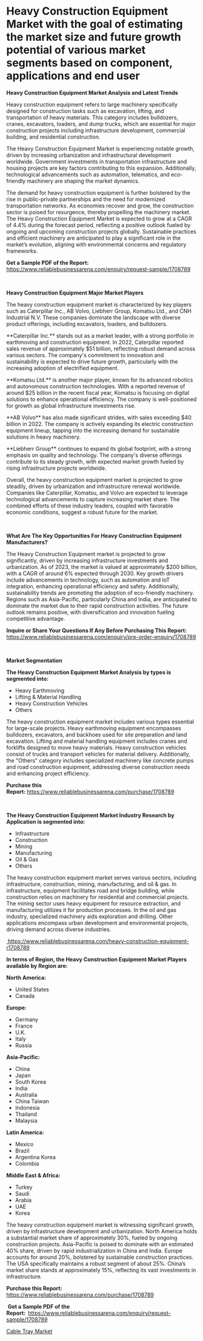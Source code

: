 <p><h1>Heavy Construction Equipment Market with the goal of estimating the market size and future growth potential of various market segments based on component, applications and end user</h1></p><p><strong>Heavy Construction Equipment Market Analysis and Latest Trends</strong></p>
<p><p>Heavy construction equipment refers to large machinery specifically designed for construction tasks such as excavation, lifting, and transportation of heavy materials. This category includes bulldozers, cranes, excavators, loaders, and dump trucks, which are essential for major construction projects including infrastructure development, commercial building, and residential construction.</p><p>The Heavy Construction Equipment Market is experiencing notable growth, driven by increasing urbanization and infrastructural development worldwide. Government investments in transportation infrastructure and housing projects are key factors contributing to this expansion. Additionally, technological advancements such as automation, telematics, and eco-friendly machinery are shaping the market dynamics.</p><p>The demand for heavy construction equipment is further bolstered by the rise in public-private partnerships and the need for modernized transportation networks. As economies recover and grow, the construction sector is poised for resurgence, thereby propelling the machinery market. The Heavy Construction Equipment Market is expected to grow at a CAGR of 4.4% during the forecast period, reflecting a positive outlook fueled by ongoing and upcoming construction projects globally. Sustainable practices and efficient machinery are anticipated to play a significant role in the market’s evolution, aligning with environmental concerns and regulatory frameworks.</p></p>
<p><strong>Get a Sample PDF of the Report:&nbsp;</strong> <a href="https://www.reliablebusinessarena.com/enquiry/request-sample/1708789?utm_campaign=3173&utm_medium=2&utm_source=Github&utm_content=ia&utm_term=10042025&utm_id=heavy-construction-equipment">https://www.reliablebusinessarena.com/enquiry/request-sample/1708789</a></p>
<p>&nbsp;</p>
<p><strong>Heavy Construction Equipment Major Market Players</strong></p>
<p><p>The heavy construction equipment market is characterized by key players such as Caterpillar Inc., AB Volvo, Liebherr Group, Komatsu Ltd., and CNH Industrial N.V. These companies dominate the landscape with diverse product offerings, including excavators, loaders, and bulldozers.</p><p>**Caterpillar Inc.** stands out as a market leader, with a strong portfolio in earthmoving and construction equipment. In 2022, Caterpillar reported sales revenue of approximately $51 billion, reflecting robust demand across various sectors. The company's commitment to innovation and sustainability is expected to drive future growth, particularly with the increasing adoption of electrified equipment.</p><p>**Komatsu Ltd.** is another major player, known for its advanced robotics and autonomous construction technologies. With a reported revenue of around $25 billion in the recent fiscal year, Komatsu is focusing on digital solutions to enhance operational efficiency. The company is well-positioned for growth as global infrastructure investments rise.</p><p>**AB Volvo** has also made significant strides, with sales exceeding $40 billion in 2022. The company is actively expanding its electric construction equipment lineup, tapping into the increasing demand for sustainable solutions in heavy machinery.</p><p>**Liebherr Group** continues to expand its global footprint, with a strong emphasis on quality and technology. The company's diverse offerings contribute to its steady growth, with expected market growth fueled by rising infrastructure projects worldwide.</p><p>Overall, the heavy construction equipment market is projected to grow steadily, driven by urbanization and infrastructure renewal worldwide. Companies like Caterpillar, Komatsu, and Volvo are expected to leverage technological advancements to capture increasing market share. The combined efforts of these industry leaders, coupled with favorable economic conditions, suggest a robust future for the market.</p></p>
<p>&nbsp;</p>
<p><strong>What Are The Key Opportunities For Heavy Construction Equipment Manufacturers?</strong></p>
<p><p>The Heavy Construction Equipment market is projected to grow significantly, driven by increasing infrastructure investments and urbanization. As of 2023, the market is valued at approximately $200 billion, with a CAGR of around 6% expected through 2030. Key growth drivers include advancements in technology, such as automation and IoT integration, enhancing operational efficiency and safety. Additionally, sustainability trends are promoting the adoption of eco-friendly machinery. Regions such as Asia-Pacific, particularly China and India, are anticipated to dominate the market due to their rapid construction activities. The future outlook remains positive, with diversification and innovation fueling competitive advantage.</p></p>
<p><strong>Inquire or Share Your Questions If Any Before Purchasing This Report:</strong> <a href="https://www.reliablebusinessarena.com/enquiry/pre-order-enquiry/1708789?utm_campaign=3173&utm_medium=2&utm_source=Github&utm_content=ia&utm_term=10042025&utm_id=heavy-construction-equipment">https://www.reliablebusinessarena.com/enquiry/pre-order-enquiry/1708789</a></p>
<p>&nbsp;</p>
<p><strong>Market Segmentation</strong></p>
<p><strong>The Heavy Construction Equipment Market Analysis by types is segmented into:</strong></p>
<p><ul><li>Heavy Earthmoving</li><li>Lifting & Material Handling</li><li>Heavy Construction Vehicles</li><li>Others</li></ul></p>
<p><p>The heavy construction equipment market includes various types essential for large-scale projects. Heavy earthmoving equipment encompasses bulldozers, excavators, and backhoes used for site preparation and land excavation. Lifting and material handling equipment includes cranes and forklifts designed to move heavy materials. Heavy construction vehicles consist of trucks and transport vehicles for material delivery. Additionally, the "Others" category includes specialized machinery like concrete pumps and road construction equipment, addressing diverse construction needs and enhancing project efficiency.</p></p>
<p><strong>Purchase this Report:&nbsp;</strong><a href="https://www.reliablebusinessarena.com/purchase/1708789?utm_campaign=3173&utm_medium=2&utm_source=Github&utm_content=ia&utm_term=10042025&utm_id=heavy-construction-equipment">https://www.reliablebusinessarena.com/purchase/1708789</a></p>
<p>&nbsp;</p>
<p><strong>The Heavy Construction Equipment Market Industry Research by Application is segmented into:</strong></p>
<p><ul><li>Infrastructure</li><li>Construction</li><li>Mining</li><li>Manufacturing</li><li>Oil & Gas</li><li>Others</li></ul></p>
<p><p>The heavy construction equipment market serves various sectors, including infrastructure, construction, mining, manufacturing, and oil & gas. In infrastructure, equipment facilitates road and bridge building, while construction relies on machinery for residential and commercial projects. The mining sector uses heavy equipment for resource extraction, and manufacturing utilizes it for production processes. In the oil and gas industry, specialized machinery aids exploration and drilling. Other applications encompass urban development and environmental projects, driving demand across diverse industries.</p></p>
<p><a href="https://www.reliablebusinessarena.com/heavy-construction-equipment-r1708789?utm_campaign=3173&utm_medium=2&utm_source=Github&utm_content=ia&utm_term=10042025&utm_id=heavy-construction-equipment">&nbsp;https://www.reliablebusinessarena.com/heavy-construction-equipment-r1708789</a></p>
<p><strong>In terms of Region, the Heavy Construction Equipment Market Players available by Region are:</strong></p>
<p>
    <p> <strong> North America: </strong>
        <ul>
            <li>United States</li>
            <li>Canada</li>
        </ul>
        </p> 
    <p> <strong> Europe: </strong>
        <ul>
            <li>Germany</li>
            <li>France</li>
            <li>U.K.</li>
            <li>Italy</li>
            <li>Russia</li>
        </ul>
        </p> 
    <p> <strong> Asia-Pacific: </strong>
        <ul>
            <li>China</li>
            <li>Japan</li>
            <li>South Korea</li>
            <li>India</li>
            <li>Australia</li>
            <li>China Taiwan</li>
            <li>Indonesia</li>
            <li>Thailand</li>
            <li>Malaysia</li>
        </ul>
        </p> 
    <p> <strong> Latin America: </strong>
        <ul>
            <li>Mexico</li>
            <li>Brazil</li>
            <li>Argentina Korea</li>
            <li>Colombia</li>
        </ul>
        </p> 
    <p> <strong> Middle East & Africa: </strong>
        <ul>
            <li>Turkey</li>
            <li>Saudi</li>
            <li>Arabia</li>
            <li>UAE</li>
            <li>Korea</li>
        </ul>
    </p>
    </p>
<p><p>The heavy construction equipment market is witnessing significant growth, driven by infrastructure development and urbanization. North America holds a substantial market share of approximately 30%, fueled by ongoing construction projects. Asia-Pacific is poised to dominate with an estimated 40% share, driven by rapid industrialization in China and India. Europe accounts for around 20%, bolstered by sustainable construction practices. The USA specifically maintains a robust segment of about 25%. China’s market share stands at approximately 15%, reflecting its vast investments in infrastructure.</p></p>
<p><strong>Purchase this Report: </strong><a href="https://www.reliablebusinessarena.com/purchase/1708789?utm_campaign=3173&utm_medium=2&utm_source=Github&utm_content=ia&utm_term=10042025&utm_id=heavy-construction-equipment">https://www.reliablebusinessarena.com/purchase/1708789</a></p>
<p>&nbsp;<strong>Get a Sample PDF of the Report:&nbsp;&nbsp;</strong><a href="https://www.reliablebusinessarena.com/enquiry/request-sample/1708789?utm_campaign=3173&utm_medium=2&utm_source=Github&utm_content=ia&utm_term=10042025&utm_id=heavy-construction-equipment">https://www.reliablebusinessarena.com/enquiry/request-sample/1708789</a></p>
<p><strong></strong></p>
<p><p><a href="https://github.com/seherlouize/Market-Research-Report-List-1/blob/main/cable-tray-market.md?utm_campaign=3173&utm_medium=2&utm_source=Github&utm_content=ia&utm_term=10042025&utm_id=heavy-construction-equipment">Cable Tray Market</a></p></p>